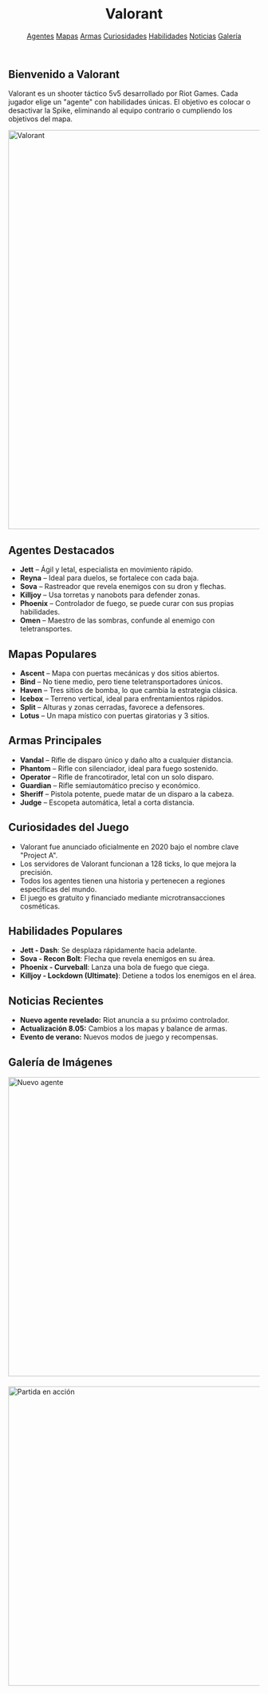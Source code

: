 <!DOCTYPE html>
<html lang="es">
<head>
  <meta charset="UTF-8" />
  <meta name="viewport" content="width=device-width, initial-scale=1" />
  <title>Valorant Fan Page</title>
  <link rel="stylesheet" href="styles.css" />
</head>
<body>
  <header>
    <h1>Valorant</h1>
    <nav>
      <a href="#agentes">Agentes</a>
      <a href="#mapas">Mapas</a>
      <a href="#armas">Armas</a>
      <a href="#curiosidades">Curiosidades</a>
      <a href="#habilidades">Habilidades</a>
      <a href="#noticias">Noticias</a>
      <a href="#galeria">Galería</a>
    </nav>
  </header>

  <section id="inicio">
    <div class="container">
      <h2>Bienvenido a Valorant</h2>
      <p>
        Valorant es un shooter táctico 5v5 desarrollado por Riot Games. Cada jugador elige un "agente" con habilidades únicas. El objetivo es colocar o desactivar la Spike, eliminando al equipo contrario o cumpliendo los objetivos del mapa.
      </p>
      <img
        src="https://images.contentstack.io/v3/assets/bltb6530b271fddd0b1/blt318843fe7a1a82db/61f42351b1f14274d3662511/VAL_EP4_Act1_KeyArt_Jett.jpg"
        alt="Valorant"
        width="800"
      />
    </div>
  </section>

  <section id="agentes">
    <div class="container">
      <h2>Agentes Destacados</h2>
      <ul>
        <li><strong>Jett</strong> – Ágil y letal, especialista en movimiento rápido.</li>
        <li><strong>Reyna</strong> – Ideal para duelos, se fortalece con cada baja.</li>
        <li><strong>Sova</strong> – Rastreador que revela enemigos con su dron y flechas.</li>
        <li><strong>Killjoy</strong> – Usa torretas y nanobots para defender zonas.</li>
        <li><strong>Phoenix</strong> – Controlador de fuego, se puede curar con sus propias habilidades.</li>
        <li><strong>Omen</strong> – Maestro de las sombras, confunde al enemigo con teletransportes.</li>
      </ul>
    </div>
  </section>

  <section id="mapas">
    <div class="container">
      <h2>Mapas Populares</h2>
      <ul>
        <li><strong>Ascent</strong> – Mapa con puertas mecánicas y dos sitios abiertos.</li>
        <li><strong>Bind</strong> – No tiene medio, pero tiene teletransportadores únicos.</li>
        <li><strong>Haven</strong> – Tres sitios de bomba, lo que cambia la estrategia clásica.</li>
        <li><strong>Icebox</strong> – Terreno vertical, ideal para enfrentamientos rápidos.</li>
        <li><strong>Split</strong> – Alturas y zonas cerradas, favorece a defensores.</li>
        <li><strong>Lotus</strong> – Un mapa místico con puertas giratorias y 3 sitios.</li>
      </ul>
    </div>
  </section>

  <section id="armas">
    <div class="container">
      <h2>Armas Principales</h2>
      <ul>
        <li><strong>Vandal</strong> – Rifle de disparo único y daño alto a cualquier distancia.</li>
        <li><strong>Phantom</strong> – Rifle con silenciador, ideal para fuego sostenido.</li>
        <li><strong>Operator</strong> – Rifle de francotirador, letal con un solo disparo.</li>
        <li><strong>Guardian</strong> – Rifle semiautomático preciso y económico.</li>
        <li><strong>Sheriff</strong> – Pistola potente, puede matar de un disparo a la cabeza.</li>
        <li><strong>Judge</strong> – Escopeta automática, letal a corta distancia.</li>
      </ul>
    </div>
  </section>

  <section id="curiosidades">
    <div class="container">
      <h2>Curiosidades del Juego</h2>
      <ul>
        <li>Valorant fue anunciado oficialmente en 2020 bajo el nombre clave "Project A".</li>
        <li>Los servidores de Valorant funcionan a 128 ticks, lo que mejora la precisión.</li>
        <li>Todos los agentes tienen una historia y pertenecen a regiones específicas del mundo.</li>
        <li>El juego es gratuito y financiado mediante microtransacciones cosméticas.</li>
      </ul>
    </div>
  </section>

  <section id="habilidades">
    <div class="container">
      <h2>Habilidades Populares</h2>
      <ul>
        <li><strong>Jett - Dash</strong>: Se desplaza rápidamente hacia adelante.</li>
        <li><strong>Sova - Recon Bolt</strong>: Flecha que revela enemigos en su área.</li>
        <li><strong>Phoenix - Curveball</strong>: Lanza una bola de fuego que ciega.</li>
        <li><strong>Killjoy - Lockdown (Ultimate)</strong>: Detiene a todos los enemigos en el área.</li>
      </ul>
    </div>
  </section>

  <section id="noticias">
    <div class="container">
      <h2>Noticias Recientes</h2>
      <ul>
        <li><strong>Nuevo agente revelado:</strong> Riot anuncia a su próximo controlador.</li>
        <li><strong>Actualización 8.05:</strong> Cambios a los mapas y balance de armas.</li>
        <li><strong>Evento de verano:</strong> Nuevos modos de juego y recompensas.</li>
      </ul>
    </div>
  </section>

  <section id="galeria">
    <div class="container">
      <h2>Galería de Imágenes</h2>
      <img
        src="https://images.contentstack.io/v3/assets/bltb6530b271fddd0b1/blt8d69f6e0e57f7079/646c4e8a1e1b3a124a697dc9/07012023_Val_EP7_Act1_Article_Thumb.jpg"
        alt="Nuevo agente"
        width="600"
      />
      <img
        src="https://cdn1.dotesports.com/wp-content/uploads/2022/06/10144910/valorant-2.jpg"
        alt="Partida en acción"
        width="600"
        style="margin-top: 20px"
      











